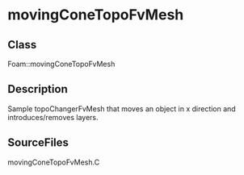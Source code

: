 # movingConeTopoFvMesh 
## Class
Foam::movingConeTopoFvMesh

## Description
Sample topoChangerFvMesh that moves an object in x direction
and introduces/removes layers.

## SourceFiles
movingConeTopoFvMesh.C

